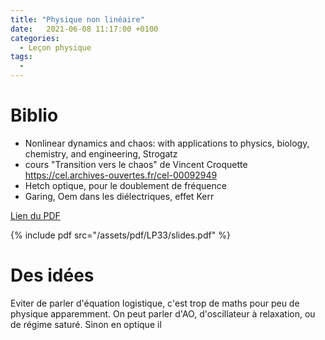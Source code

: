 ```yaml
---
title: "Physique non linéaire"
date:   2021-06-08 11:17:00 +0100
categories:
  - Leçon physique
tags:
  - 
---
```


# Biblio
- Nonlinear dynamics and chaos: with applications to physics, biology, chemistry, and engineering, Strogatz 
- cours "Transition vers le chaos" de Vincent Croquette https://cel.archives-ouvertes.fr/cel-00092949
- Hetch optique, pour le doublement de fréquence
- Garing, Oem dans les diélectriques, effet Kerr


[Lien du PDF](/assets/pdf/LP33/slides.pdf)

{% include pdf src="/assets/pdf/LP33/slides.pdf" %}

# Des idées
Eviter de parler d'équation logistique, c'est trop de maths pour peu de physique apparemment. On peut parler d'AO, d'oscillateur à relaxation, ou de régime saturé. Sinon en optique il 
